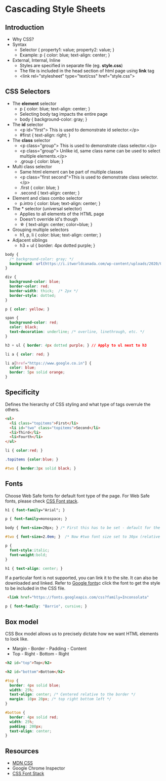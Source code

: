 # Cascading Style Sheets

## Introduction
* Why CSS?
* Syntax
  - Selector { property1: value; property2: value; }
  - Example: p { color: blue; text-align: center; }
* External, Internal, Inline
  - Styles are specified in separate file (eg. **style.css**)
  - The file is included in the head section of html page using **link** tag
  - &lt;link rel="stylesheet" type="text/css" href="style.css"&gt;
  
## CSS Selectors
* The **element** selector
  - p { color: blue; text-align: center; }
  - Selecting body tag impacts the entire page
  - body { background-color: gray; }
* The **id** selector
  - &lt;p id="first"&gt; This is used to demonstrate id selector.&lt;/p&gt;
  - #first { text-align: right; }
* The **class** selector
  - &lt;p class="group"&gt; This is used to demonstrate class selector.&lt;/p&gt;
  - &lt;p class="group"&gt; Unlike id, same class name can be used to select multiple elements.&lt;/p&gt;
  - .group { color: blue; }
* Multi class selector
  - Same html element can be part of multiple classes
  - &lt;p class="first second"&gt;This is used to demonstrate class selector.&lt;/p&gt;
  - .first { color: blue; }
  - .second { text-align: center; }
* Element and class combo selector
  - p.intro { color: blue; text-align: center; }
* The * selector (universal selector)
  - Applies to all elements of the HTML page
  - Doesn't override id's though
  - &star; { text-align: center; color=blue; }
* Grouping multiple selectors
  - h1, p, li { color: blue; text-align: center; }
* Adjacent siblings
  - h3 + ul { border: 4px dotted purple; }

```css
body { 
  /* background-color: gray; */
  background: url(https://i.itworldcanada.com/wp-content/uploads/2020/04/f3ff9r3ie2w-768x609.png)
}

div {
  background-color: blue;
  border-color: red;
  border-width: thick;  /* 2px */
  border-style: dotted;
}

p { color: yellow; }

span {
  background-color: red;
  color: black;
  text-decoration: underline; /* overline, linethrough, etc. */
}

h3 + ul { border: 4px dotted purple; } // Apply to ul next to h3

li a { color: red; }

li a[href="https://www.google.co.in"] { 
  color: blue; 
  border: 5px solid orange;
}
```

## Specificity
Defines the hierarchy of CSS styling and what type of tags overrule the others.

```html
<ul>
  <li class="topitems">First</li>
  <li id="two" class="topitems">Second</li>
  <li>Third</li>
  <li>Fourth</li>
</ul>
```

```css
li { color:red; }

.topitems {color:blue; }

#two { border:3px solid black; }
```

## Fonts

Choose Web Safe fonts for default font type of the page. For Web Safe fonts, please check [CSS Font stack](https://www.cssfontstack.com/).

```css
h1 { font-family="Arial"; }

p { font-family=monospace; }

body { font-size=20px; } /* First this has to be set - default for the body */

#two { font-size=2.0em; }  /* Now #two font size set to 30px (relative to set default) */

p {
  font-style:italic;
  font-weight:bold;
}

h1 { text-align: center; }
```

If a particular font is not supported, you can link it to the site. It can also be downloaded and linked. 
Refer to [Google fonts](https://developers.google.com/fonts/docs/getting_started#specifying_font_families_and_styles_in_a_stylesheet_url)c click the font to get the style to be included in the CSS file.

```html
 <link href="https://fonts.googleapis.com/css?family=Inconsolata"
```
```css
p { font-family: "Barrio", cursive; }
```

## Box model
CSS Box model allows us to precisely dictate how we want HTML elements to look like. 
* Margin - Border - Padding - Content
* Top - Right - Bottom - Right

```html
<h2 id="top">Top</h2>

<h2 id="bottom">Bottom</h2>
```

```css
#top {
  border: 4px solid blue;
  width: 25%;
  text-align: center; /* Centered relative to the border */
  margin: 10px 20px; /* top right bottom left */
}

#bottom {
  border: 4px solid red;
  width: 25%;
  padding: 200px;
  text-align: center;
}
```

## Resources
* [MDN CSS](https://developer.mozilla.org/en-US/docs/Web/CSS)
* Google Chrome Inspector
* [CSS Font Stack](https://www.cssfontstack.com/)
